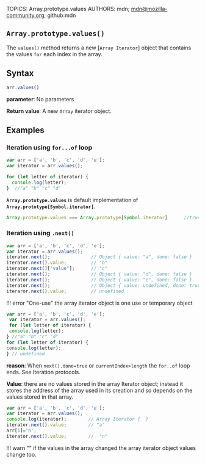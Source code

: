 TOPICS: Array.prototype.values
AUTHORS: mdn; mdn@mozilla-community.org; github:mdn

## `Array.prototype.values()`

The `values()` method returns a new [`Array Iterator`] object that contains the values `for` each
index in the array.

## Syntax

```javascript
arr.values()
```

**parameter**: No parameters

**Return value**: A new `Array` iterator object.

## Examples

### Iteration using `for...of` loop

```javascript
var arr = ['a', 'b', 'c', 'd', 'e'];
var iterator = arr.values();

for (let letter of iterator) {
  console.log(letter);
}  //"a" "b" "c" "d"
```

**`Array.prototype.values`** is default implementation of **`Array.prototype[Symbol.iterator]`**.

```javascript
Array.prototype.values === Array.prototype[Symbol.iterator]      //true
```

### Iteration using `.next()`

```javascript
var arr = ['a', 'b', 'c', 'd', 'e'];
var iterator = arr.values();
iterator.next();               // Object { value: "a", done: false }
iterator.next().value;         // "b"
iterator.next()["value"];      // "c"
iterator.next();               // Object { value: "d", done: false }
iterator.next();               // Object { value: "e", done: false }
iterator.next();               // Object { value: undefined, done: true }
iteraror.next().value;         // undefined
```

!!! error "One-use"
    the array iterator object is one use or temporary object

```javascript
var arr = ['a', 'b', 'c', 'd', 'e'];
 var iterator = arr.values();
 for (let letter of iterator) {
 console.log(letter);
} //"a" "b" "c" "d"
for (let letter of iterator) {
console.log(letter);
} // undefined
```

**reason**: When `next().done=true`  or  `currentIndex>length` the `for..of` loop ends. See
Iteration protocols.

**Value**: there are no values stored in the array Iterator object; instead it stores the address of
the array used in its creation and so depends on the values stored in that array.

```javascript
var arr = ['a', 'b', 'c', 'd', 'e'];
var iterator = arr.values();
console.log(iterator);        // Array Iterator {  }
iterator.next().value;        // "a"
arr[1]='n';
iterator.next().value;        //  "n"
```

!!! warn ""
    if the values in the array changed the array iterator object values change too.
